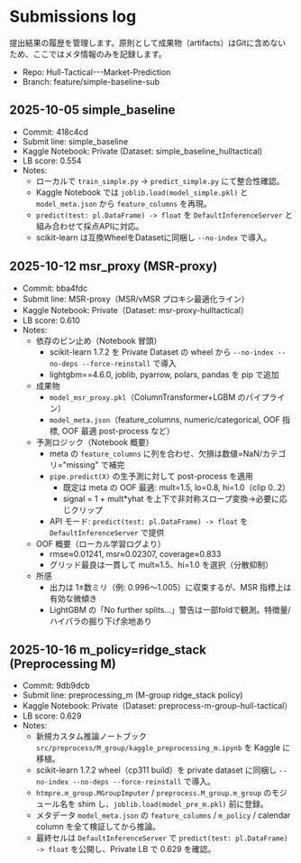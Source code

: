 # Submissions log

提出結果の履歴を管理します。原則として成果物（artifacts）はGitに含めないため、ここではメタ情報のみを記録します。

- Repo: Hull-Tactical---Market-Prediction
- Branch: feature/simple-baseline-sub

## 2025-10-05 simple_baseline
- Commit: 418c4cd
- Submit line: simple_baseline
- Kaggle Notebook: Private (Dataset: simple_baseline_hulltactical)
- LB score: 0.554
- Notes:
  - ローカルで `train_simple.py` → `predict_simple.py` にて整合性確認。
  - Kaggle Notebook では `joblib.load(model_simple.pkl)` と `model_meta.json` から `feature_columns` を再現。
  - `predict(test: pl.DataFrame) -> float` を `DefaultInferenceServer` と組み合わせて採点APIに対応。
  - scikit-learn は互換WheelをDatasetに同梱し `--no-index` で導入。

 
## 2025-10-12 msr_proxy (MSR-proxy)

- Commit: bba4fdc
- Submit line: MSR-proxy（MSR/vMSR プロキシ最適化ライン）
- Kaggle Notebook: Private（Dataset: msr-proxy-hulltactical）
- LB score: 0.610
- Notes:
  - 依存のピン止め（Notebook 冒頭）
    - scikit-learn 1.7.2 を Private Dataset の wheel から `--no-index --no-deps --force-reinstall` で導入
    - lightgbm==4.6.0, joblib, pyarrow, polars, pandas を pip で追加
  - 成果物
    - `model_msr_proxy.pkl`（ColumnTransformer+LGBM のパイプライン）
    - `model_meta.json`（feature_columns, numeric/categorical, OOF 指標, OOF 最適 post-process など）
  - 予測ロジック（Notebook 概要）
    - meta の `feature_columns` に列を合わせ、欠損は数値=NaN/カテゴリ="missing" で補完
    - `pipe.predict(X)` の生予測に対して post-process を適用
      - 既定は meta の OOF 最適: mult=1.5, lo=0.8, hi=1.0（clip 0..2）
      - signal = 1 + mult*yhat を上下で非対称スロープ変換→必要に応じクリップ
    - API モード: `predict(test: pl.DataFrame) -> float` を `DefaultInferenceServer` で提供
  - OOF 概要（ローカル学習ログより）
    - rmse≈0.01241, msr≈0.02307, coverage≈0.833
    - グリッド最良は一貫して mult≈1.5、hi=1.0 を選択（分散抑制）
  - 所感
    - 出力は 1±数ミリ（例: 0.996〜1.005）に収束するが、MSR 指標上は有効な微傾き
    - LightGBM の「No further splits…」警告は一部foldで観測。特徴量/ハイパラの掘り下げ余地あり

## 2025-10-16 m_policy=ridge_stack (Preprocessing M)

- Commit: 9db9dcb
- Submit line: preprocessing_m (M-group ridge_stack policy)
- Kaggle Notebook: Private（Dataset: preprocess-m-group-hull-tactical）
- LB score: 0.629
- Notes:
  - 新規カスタム推論ノートブック `src/preprocess/M_group/kaggle_preprocessing_m.ipynb` を Kaggle に移植。
  - scikit-learn 1.7.2 wheel（cp311 build）を private dataset に同梱し `--no-index --no-deps --force-reinstall` で導入。
  - `htmpre.m_group.MGroupImputer` / `preprocess.M_group.m_group` のモジュール名を shim し、`joblib.load(model_pre_m.pkl)` 前に登録。
  - メタデータ `model_meta.json` の `feature_columns` / `m_policy` / calendar column を全て検証してから推論。
  - 最終セルは `DefaultInferenceServer` で `predict(test: pl.DataFrame) -> float` を公開し、Private LB で 0.629 を確認。
